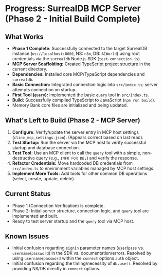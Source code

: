# Progress: SurrealDB MCP Server (Phase 2 - Initial Build Complete)

## What Works

*   **Phase 1 Complete:** Successfully connected to the target SurrealDB instance (`ws://localhost:8000`, NS: `n8n`, DB: `AIWorld`) using root credentials via the `surrealdb` Node.js SDK (`test-connection.js`).
*   **MCP Server Scaffolding:** Created TypeScript project structure in the current directory.
*   **Dependencies:** Installed core MCP/TypeScript dependencies and `surrealdb`.
*   **Basic Connection:** Integrated connection logic into `src/index.ts`; server attempts connection on startup.
*   **First Tool (`query`):** Implemented the basic `query` tool in `src/index.ts`.
*   **Build:** Successfully compiled TypeScript to JavaScript (`npm run build`).
*   Memory Bank core files are initialized and being updated.

## What's Left to Build (Phase 2 - MCP Server)

1.  **Configure:** Verify/update the server entry in MCP host settings (`cline_mcp_settings.json`). (Appears correct based on last read).
2.  **Test Startup:** Run the server via the MCP host to verify successful startup and database connection.
3.  **Test Tool:** Use an MCP client to call the `query` tool with a simple, non-destructive query (e.g., `INFO FOR DB;`) and verify the response.
4.  **Refactor Credentials:** Move hardcoded DB credentials from `src/index.ts` to environment variables managed by MCP host settings.
5.  **Implement More Tools:** Add tools for other common DB operations (select, create, update, delete).

## Current Status

*   Phase 1 (Connection Verification) is complete.
*   Phase 2: Initial server structure, connection logic, and `query` tool are implemented and built.
*   Ready to test server startup and the `query` tool via MCP host.

## Known Issues

*   Initial confusion regarding `signin` parameter names (`user`/`pass` vs. `username`/`password`) in the SDK vs. documentation/errors. Resolved by using `username`/`password` within the `connect` options `auth` object.
*   Initial confusion regarding the timing/necessity of `db.use()`. Resolved by providing NS/DB directly in `connect` options.
